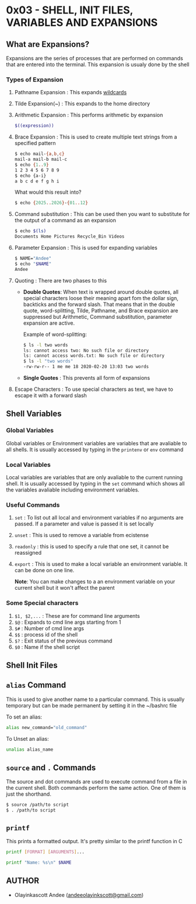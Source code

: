 # 0x03 - SHELL, INIT FILES, VARIABLES AND EXPANSIONS

## What are Expansions?
Expansions are the series of processes that are performed on commands that are entered into the terminal. This expansion is usualy done by the shell

### Types of Expansion
1. Pathname Expansion : This expands [wildcards]()
3. Tilde Expansion(~) : This expands to the home directory
4. Arithmetic Expansion : This performs arithmetic by expansion
   
   ```bash
   $((expression))
   ```
6. Brace Expansion : This is used to create multiple text strings from a specified pattern

   ```bash
   $ echo mail-{a,b,c}
   mail-a mail-b mail-c
   $ echo {1..9}
   1 2 3 4 5 6 7 8 9
   $ echo {a-i}
   a b c d e f g h i
   ```
   What would this result into?
   
   ```bash
   $ echo {2025..2026}-{01..12}
   ```
8. Command substitution : This can be used then you want to substitute for the output of a command as an expansion

    ```bash
    $ echo $(ls)
    Documents Home Pictures Recycle_Bin Videos
    ```
10. Parameter Expansion : This is used for expanding variables

    ```bash
    $ NAME="Andee"
    $ echo "$NAME"
    Andee
    ```
12. Quoting : There are two phases to this
    * **Double Quotes**: When text is wrapped around double quotes, all special characters loose their meaning apart fom the dollar sign, backticks  and the forward slash. That means that in the double quote, word-splitting, Tilde, Pathname, and Brace expansion are suppressed but Arithmetic, Command substitution, parameter expansion are active.

      Example of word-splitting:
        ```bash
        $ ls -l two words
        ls: cannot access two: No such file or directory
        ls: cannot access words.txt: No such file or directory
        $ ls -l "two words"
        -rw-rw-r-- 1 me me 18 2020-02-20 13:03 two words
    * **Single Quotes** : This prevents all form of expansions 
14. Escape Characters : To use special characters as text, we have to escape it with a forward slash

## Shell Variables

### Global Variables
Global variables or Environment variables are variables that are avaliable to all shells. It is usually accessed by typing in the `printenv` or `env` command

### Local Variables
Local variables are variables that are only avaliable to the current running shell. It is usually accessed by typing in the `set` command which shows all the variables avaliable including environment variables.

### Useful Commands
1. `set` : To list out all local and environment variables if no arguments are passed. If a parameter and value is passed it is set locally
2. `unset` : This is used to remove a variable from ecistense
3. `readonly` : this is used  to specify a rule that one set, it cannot be reassigned
4. `export` : This is used to make a local variable an environment variable. It can be done on one line.

   **Note**: You can make changes to a an environment variable on your current shell but it won't affect the parent
### Some Special characters
1. `$1, $2,...` : These are for command line arguments
2. `$@` : Expands to cmd line args starting from 1
3. `$#` : Number of cmd line args
4. `$$` : process id of the shell
5. `$?` : Exit status of the previous command
6. `$0` : Name if the shell script

## Shell Init Files

## `alias` Command
This is used to give another name to a particular command. This is usually temporary but can be made permanent by setting it in the ~/bashrc file

To set an alias:
```bash
alias new_command="old_command"
```
To Unset an alias:
```bash
unalias alias_name
```
## `source` and `.` Commands
The source and dot commands are used to execute command from a file in the current shell. Both commands perform the same action. One of them is just the shorthand.

```bash
$ source /path/to script
$ . /path/to script
```

## `printf`
This prints a formatted output. It's pretty similar to the printf function in C

```bash
printf [FORMAT] [ARGUMENTS]...
```

```bash
printf "Name: %s\n" $NAME
```

## AUTHOR
* Olayinkascott Andee (andeeolayinkscott@gmail.com)

